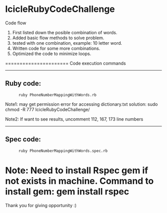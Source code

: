 # IcicleRubyCodeChallenge
Code flow 
1. First listed down the posible combination of words.
2. Added basic flow methods to solve problem.
3. tested with one combination, example: 10 letter word.
4. Written code for some more combinations.
5. Optimized the code to minimize loops.


======================
Code execution commands

---------
Ruby code:
---------
          ruby PhoneNumberMappingWithWords.rb


Note1: may get permission error for accessing dictionary.txt
solution: sudo chmod -R 777 IcicleRubyCodeChallenge/

Note2: If want to see results, uncomment 112, 167, 173 line numbers

---------
Spec code:
---------
          ruby PhoneNumberMappingWithWords.spec.rb

Note: Need to install Rspec gem if not exists in machine.
Command to install gem: gem install rspec
======================


Thank you for giving opportunity :)
